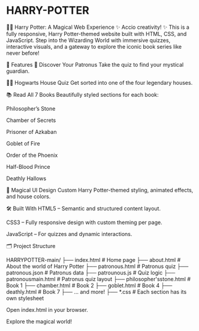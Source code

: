 # HARRY-POTTER

🧙‍♂️ Harry Potter: A Magical Web Experience
✨ Accio creativity! ✨
This is a fully responsive, Harry Potter-themed website built with HTML, CSS, and JavaScript. Step into the Wizarding World with immersive quizzes, interactive visuals, and a gateway to explore the iconic book series like never before!

🏰 Features
🔮 Discover Your Patronus
Take the quiz to find your mystical guardian.

🧙‍♀️ Hogwarts House Quiz
Get sorted into one of the four legendary houses.

📚 Read All 7 Books
Beautifully styled sections for each book:

Philosopher’s Stone

Chamber of Secrets

Prisoner of Azkaban

Goblet of Fire

Order of the Phoenix

Half-Blood Prince

Deathly Hallows

🌌 Magical UI Design
Custom Harry Potter-themed styling, animated effects, and house colors.

🛠️ Built With
HTML5 – Semantic and structured content layout.

CSS3 – Fully responsive design with custom theming per page.

JavaScript – For quizzes and dynamic interactions.



🗂️ Project Structure

HARRYPOTTER-main/
├── index.html                 # Home page
├── about.html                # About the world of Harry Potter
├── patronous.html            # Patronus quiz
├── patronous.json            # Patronus data
├── patrounous.js             # Quiz logic
├── patronousmain.html        # Patronus quiz layout
├── philosopher'sstone.html   # Book 1
├── chamber.html              # Book 2
├── goblet.html               # Book 4
├── deathly.html              # Book 7
├── ... and more!
├── *.css                     # Each section has its own stylesheet


Open index.html in your browser.

Explore the magical world!


